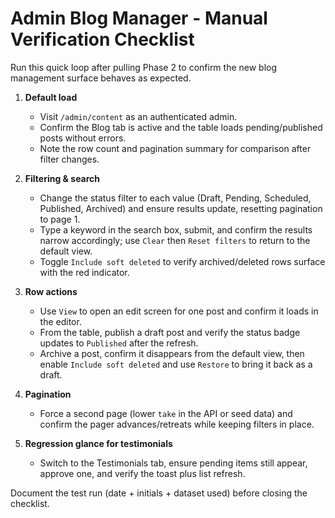 # Admin Blog Manager - Manual Verification Checklist

Run this quick loop after pulling Phase 2 to confirm the new blog management surface behaves as expected.

1. **Default load**
   - Visit `/admin/content` as an authenticated admin.
   - Confirm the Blog tab is active and the table loads pending/published posts without errors.
   - Note the row count and pagination summary for comparison after filter changes.

2. **Filtering & search**
   - Change the status filter to each value (Draft, Pending, Scheduled, Published, Archived) and ensure results update, resetting pagination to page 1.
   - Type a keyword in the search box, submit, and confirm the results narrow accordingly; use `Clear` then `Reset filters` to return to the default view.
   - Toggle `Include soft deleted` to verify archived/deleted rows surface with the red indicator.

3. **Row actions**
   - Use `View` to open an edit screen for one post and confirm it loads in the editor.
   - From the table, publish a draft post and verify the status badge updates to `Published` after the refresh.
   - Archive a post, confirm it disappears from the default view, then enable `Include soft deleted` and use `Restore` to bring it back as a draft.

4. **Pagination**
   - Force a second page (lower `take` in the API or seed data) and confirm the pager advances/retreats while keeping filters in place.

5. **Regression glance for testimonials**
   - Switch to the Testimonials tab, ensure pending items still appear, approve one, and verify the toast plus list refresh.

Document the test run (date + initials + dataset used) before closing the checklist.